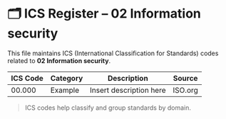 # 🗂 ICS Register – 02 Information security

This file maintains ICS (International Classification for Standards) codes related to **02 Information security**.

| ICS Code | Category | Description | Source |
|----------|----------|-------------|--------|
| 00.000   | Example  | Insert description here | ISO.org |

> ICS codes help classify and group standards by domain.

